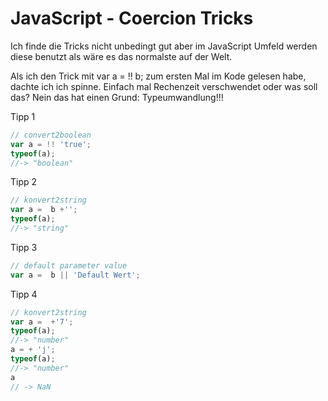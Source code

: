 # JavaScript - Coercion Tricks

Ich finde die Tricks nicht unbedingt gut aber
im JavaScript Umfeld werden diese benutzt als wäre es das normalste auf der Welt.

Als ich den Trick mit var a = !! b;  zum ersten Mal im Kode gelesen habe, dachte ich ich spinne.
Einfach mal Rechenzeit verschwendet oder was soll das?
Nein das hat einen Grund: Typeumwandlung!!!

Tipp 1
```javascript
// convert2boolean
var a = !! 'true';
typeof(a);
//-> "boolean"
```
Tipp 2
```javascript
// konvert2string
var a =  b +'';
typeof(a);
//-> "string"
```
Tipp 3
```javascript
// default parameter value
var a =  b || 'Default Wert';
```
Tipp 4
```javascript
// konvert2string
var a =  +'7';
typeof(a);
//-> "number"
a = + 'j';
typeof(a);
//-> "number"
a
// -> NaN
```


 
